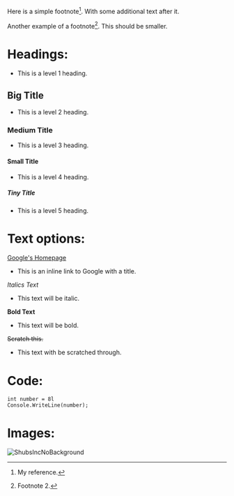 Here is a simple footnote[^1]. With some additional text after it.

[^1]: My reference.


Another example of a footnote[^2]. This should be smaller.
[^2]: Footnote 2.


# Headings:
+ This is a level 1 heading.

## Big Title
+ This is a level 2 heading.

### Medium Title
+ This is a level 3 heading.

#### Small Title
+ This is a level 4 heading.

##### Tiny Title
+ This is a level 5 heading.



Text options:
======

[Google's Homepage](http://www.google.co.uk "This link takes user to the google homepage")

+ This is an inline link to Google with a title.

*Italics Text*

+ This text will be italic.

**Bold Text**

+ This text will be bold.

~~Scratch this.~~
+ This text with be scratched through.

# Code:

```
int number = 8l
Console.WriteLine(number);
```

# Images:

![ShubsIncNoBackground](https://github.com/user-attachments/assets/a6914aad-e4e2-48ab-998e-15e066297c94 "Shubs Inc.")

